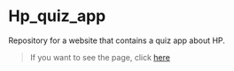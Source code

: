 # Hp_quiz_app
Repository for a website that contains a quiz app about HP.

>If you want to see the page, click [here](https://sys-quiz-app.herokuapp.com/)
